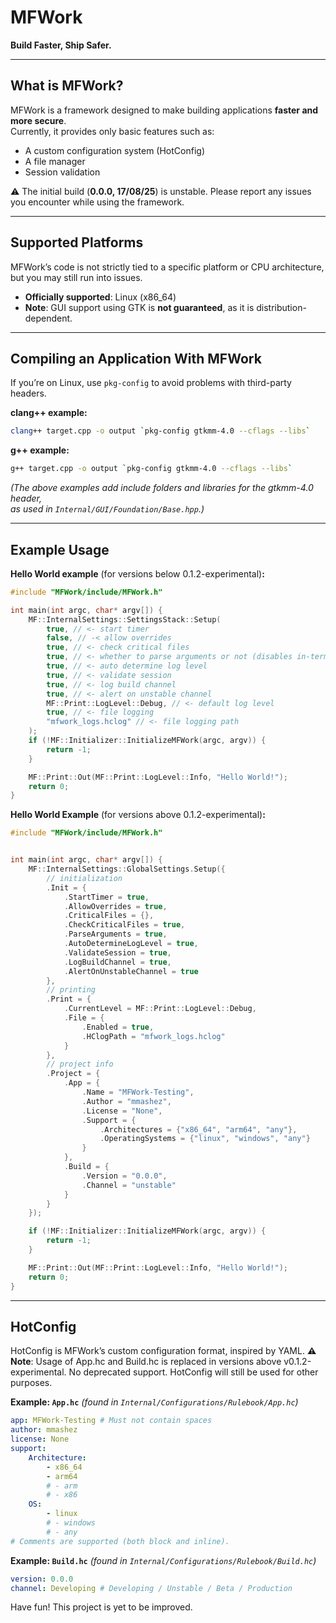 # MFWork  

**Build Faster, Ship Safer.**

---

## What is MFWork?  

MFWork is a framework designed to make building applications **faster and more secure**.  
Currently, it provides only basic features such as:  

- A custom configuration system (HotConfig)  
- A file manager  
- Session validation  

⚠️ The initial build (**0.0.0, 17/08/25**) is unstable. Please report any issues you encounter while using the framework.  

---

## Supported Platforms  

MFWork’s code is not strictly tied to a specific platform or CPU architecture,  
but you may still run into issues.  

- **Officially supported**: Linux (x86_64)  
- **Note**: GUI support using GTK is **not guaranteed**, as it is distribution-dependent.  

---

## Compiling an Application With MFWork  

If you’re on Linux, use `pkg-config` to avoid problems with third-party headers.  

**clang++ example:**  

```bash
clang++ target.cpp -o output `pkg-config gtkmm-4.0 --cflags --libs`
```

**g++ example:**  

```bash
g++ target.cpp -o output `pkg-config gtkmm-4.0 --cflags --libs`
```

*(The above examples add include folders and libraries for the gtkmm-4.0 header,  
as used in `Internal/GUI/Foundation/Base.hpp`.)*  

---

## Example Usage  

**Hello World example** (for versions below 0.1.2-experimental)**:**  

```cpp
#include "MFWork/include/MFWork.h"

int main(int argc, char* argv[]) {
    MF::InternalSettings::SettingsStack::Setup(
        true, // <- start timer
        false, // -< allow overrides
        true, // <- check critical files
        true, // <- whether to parse arguments or not (disables in-terminal overriding)
        true, // <- auto determine log level
        true, // <- validate session
        true, // <- log build channel
        true, // <- alert on unstable channel
        MF::Print::LogLevel::Debug, // <- default log level
        true, // <- file logging
        "mfwork_logs.hclog" // <- file logging path
    );
    if (!MF::Initializer::InitializeMFWork(argc, argv)) {
        return -1;
    }

    MF::Print::Out(MF::Print::LogLevel::Info, "Hello World!");
    return 0;
}
```

**Hello World Example** (for versions above 0.1.2-experimental)**:**

```cpp
#include "MFWork/include/MFWork.h"


int main(int argc, char* argv[]) {
    MF::InternalSettings::GlobalSettings.Setup({
        // initialization
        .Init = {
            .StartTimer = true,
            .AllowOverrides = true,
            .CriticalFiles = {},
            .CheckCriticalFiles = true,
            .ParseArguments = true,
            .AutoDetermineLogLevel = true,
            .ValidateSession = true,
            .LogBuildChannel = true,
            .AlertOnUnstableChannel = true
        },
        // printing
        .Print = {
            .CurrentLevel = MF::Print::LogLevel::Debug,
            .File = {
                .Enabled = true,
                .HClogPath = "mfwork_logs.hclog"
            }
        },
        // project info
        .Project = {
            .App = {
                .Name = "MFWork-Testing",
                .Author = "mmashez",
                .License = "None",
                .Support = {
                    .Architectures = {"x86_64", "arm64", "any"},
                    .OperatingSystems = {"linux", "windows", "any"}
                }
            },
            .Build = {
                .Version = "0.0.0",
                .Channel = "unstable"
            }
        }
    });

    if (!MF::Initializer::InitializeMFWork(argc, argv)) {
        return -1;
    }

    MF::Print::Out(MF::Print::LogLevel::Info, "Hello World!");
    return 0;
}
```

---

## HotConfig  

HotConfig is MFWork’s custom configuration format, inspired by YAML.
**⚠️ Note**: Usage of App.hc and Build.hc is replaced in versions above v0.1.2-experimental. No deprecated support.
HotConfig will still be used for other purposes.

**Example: `App.hc`** *(found in `Internal/Configurations/Rulebook/App.hc`)*  

```yaml
app: MFWork-Testing # Must not contain spaces
author: mmashez
license: None
support:
    Architecture: 
        - x86_64
        - arm64
        # - arm
        # - x86
    OS:
        - linux
        # - windows
        # - any
# Comments are supported (both block and inline).
```

**Example: `Build.hc`** *(found in `Internal/Configurations/Rulebook/Build.hc`)*  

```yaml
version: 0.0.0
channel: Developing # Developing / Unstable / Beta / Production
```

Have fun! This project is yet to be improved.
